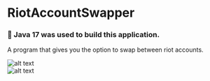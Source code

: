 # RiotAccountSwapper
### 🔨 Java 17 was used to build this application.
A program that gives you the option to swap between riot accounts.

![alt text](https://i.ibb.co/v1sqFHM/Screenshot-1.png)</br>
![alt text](https://i.ibb.co/RhTy0Km/68747470733a2f2f692e6962622e636f2f7631737146484d2f53637265656e73686f742d312e706e67.png)</br>

